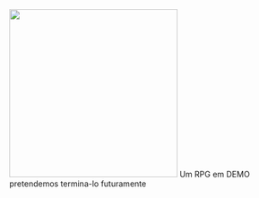 
<img width="300px" src="https://media.tenor.com/lGUwTeltLgQAAAAj/pokemon-gengareguitar.gif"/>
Um RPG em DEMO pretendemos termina-lo futuramente
